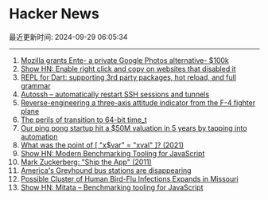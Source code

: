 # Hacker News

最近更新时间: 2024-09-29 06:05:34

--- 
1. [Mozilla grants Ente- a private Google Photos alternative- $100k](https://ente.io/blog/mozilla-builders/) 
2. [Show HN: Enable right click and copy on websites that disabled it](https://chromewebstore.google.com/detail/allow-copy-enable-right-c/ehfmpjdcdldhefieelihdobnjfpalhic) 
3. [REPL for Dart: supporting 3rd party packages, hot reload, and full grammar](https://github.com/fzyzcjy/dart_interactive) 
4. [Autossh – automatically restart SSH sessions and tunnels](https://github.com/Autossh/autossh) 
5. [Reverse-engineering a three-axis attitude indicator from the F-4 fighter plane](http://www.righto.com/2024/09/f4-attitude-indicator.html) 
6. [The perils of transition to 64-bit time_t](https://blogs.gentoo.org/mgorny/2024/09/28/the-perils-of-transition-to-64-bit-time_t/) 
7. [Our ping pong startup hit a $50M valuation in 5 years by tapping into automation](https://fortune.com/2024/09/27/startup-entrepreneurs-automation-ping-pong-sports-venues-tech-saas-smartphone-apps-pingpod-podplay/) 
8. [What was the point of [ "x$var" = "xval" ]? (2021)](https://www.vidarholen.net/contents/blog/?p=1035) 
9. [Show HN: Modern Benchmarking Tooling for JavaScript](https://github.com/evanwashere/mitata) 
10. [Mark Zuckerberg: "Ship the App" (2011)](https://www.techemails.com/p/mark-zuckerberg-ship-photos-app) 
11. [America's Greyhound bus stations are disappearing](https://www.cnn.com/2024/09/28/business/greyhound-bus-chicago-transportation/index.html) 
12. [Possible Cluster of Human Bird-Flu Infections Expands in Missouri](https://www.nytimes.com/2024/09/27/health/bird-flu-cluster-missouri.html) 
13. [Show HN: Mitata – Benchmarking tooling for JavaScript](https://github.com/evanwashere/mitata) 
